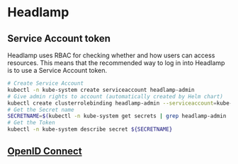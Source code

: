 # Headlamp

## Service Account token

Headlamp uses RBAC for checking whether and how users can access resources. This means that the recommended way to log in into Headlamp is to use a Service Account token.

```sh
# Create Service Account
kubectl -n kube-system create serviceaccount headlamp-admin
# Give admin rights to account (automatically created by Helm chart)
kubectl create clusterrolebinding headlamp-admin --serviceaccount=kube-system:headlamp-admin --clusterrole=cluster-admin
# Get the Secret name
SECRETNAME=$(kubectl -n kube-system get secrets | grep headlamp-admin | awk '{print $1}')
# Get the Token
kubectl -n kube-system describe secret ${SECRETNAME}
```

## [OpenID Connect](https://kinvolk.io/docs/headlamp/latest/installation/in-cluster/oidc/)
